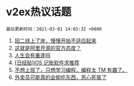 # v2ex热议话题

`最后更新时间：2021-03-01 14:03:32 +0800`

1. [回二线上了岸，慢慢开始不适应起来](https://www.v2ex.com/t/757001)
1. [这就是阿里开源的官方态度？](https://www.v2ex.com/t/757013)
1. [人生会有重逢吗](https://www.v2ex.com/t/757138)
1. [[日经贴]iOS 记账软件求推荐](https://www.v2ex.com/t/756969)
1. [不想上班了，只想学习编程，编程太 TM 有趣了。](https://www.v2ex.com/t/757097)
1. [外卖员可能真的会偷吃东西，恶心死我了](https://www.v2ex.com/t/756996)

